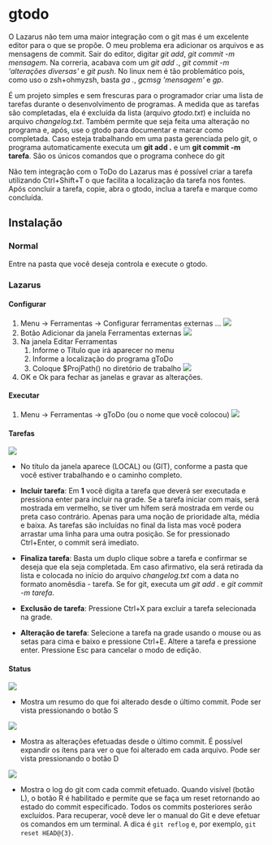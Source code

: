 # gtodo

O Lazarus não tem uma maior integração com o git mas é um excelente editor para o que se propõe. O meu problema era adicionar os arquivos e as mensagens de commit. Sair do editor, digitar *git add*, *git commit -m mensagem*. Na correria, acabava com um *git add .*, *git commit -m 'alterações diversas'* e *git push*. No linux nem é tão problemático pois, como uso o zsh+ohmyzsh, basta *ga .*, *gcmsg 'mensagem'* e *gp*. 

É um projeto simples e sem frescuras para o programador criar uma lista de tarefas durante o desenvolvimento de programas. A medida que as tarefas são completadas, ela é excluída da lista (arquivo *gtodo.txt*) e incluída no arquivo *changelog.txt*. Também permite que seja feita uma alteração no programa e, após, use o gtodo para documentar e marcar como completada. Caso esteja trabalhando em uma pasta gerenciada pelo git, o programa automaticamente executa um **git add .** e um **git commit -m tarefa**. São os únicos comandos que o programa conhece do git

Não tem integração com o ToDo do Lazarus mas é possível criar a tarefa utilizando  Ctrl+Shift+T o que facilita a localização da tarefa nos fontes. Após concluir a tarefa, copie, abra o gtodo, inclua a tarefa e marque como concluída.

## Instalação

### Normal

Entre na pasta que você deseja controla e execute o gtodo.

### Lazarus

#### Configurar

1. Menu -> Ferramentas -> Configurar ferramentas externas ...
   ![](images/mnuferramentaexterna.png)
2. Botão Adicionar da janela Ferramentas externas
   ![](images/dlgferramentaexterna.png)
3. Na janela Editar Ferramentas
   1. Informe o Título que irá aparecer no menu
   2. Informe a localização do programa gToDo
   3. Coloque $ProjPath() no diretório de trabalho
      ![](images/editarferramenta.png)
4. OK e Ok para fechar as janelas e gravar as alterações.

#### Executar

1. Menu -> Ferramentas -> gToDo (ou o nome que você colocou)
   ![](images/mnuexecutargtodo.png)

#### Tarefas

![](images/gtodo.png)

- No título da janela aparece (LOCAL) ou (GIT), conforme a pasta que você estiver trabalhando e o caminho completo.

- **Incluir tarefa**: Em **1** você digita a tarefa que deverá ser executada e pressiona enter para incluir na grade. Se a tarefa iniciar com mais, será mostrada em vermelho, se tiver um hífem será mostrada em verde ou preta caso contrário. Apenas para uma noção de prioridade alta, média e baixa. As tarefas são incluídas no final da lista mas você podera arrastar uma linha para uma outra posição. Se for pressionado Ctrl+Enter, o commit será imediato.

- **Finaliza tarefa**: Basta um duplo clique sobre a tarefa e confirmar se deseja que ela seja completada. Em caso afirmativo, ela será retirada da lista e colocada no início do arquivo *changelog.txt* com a data no formato anomêsdia - tarefa. Se for git, executa um *git add .* e *git commit -m tarefa*.

- **Exclusão de tarefa**: Pressione Ctrl+X para excluir a tarefa selecionada na grade.

- **Alteração de tarefa**: Selecione a tarefa na grade usando o mouse ou as setas para cima e baixo e pressione Ctrl+E. Altere a tarefa e pressione enter. Pressione Esc para cancelar o modo de edição.

#### Status

![](images/gtodo-s.png)

- Mostra um resumo do que foi alterado desde o último commit. Pode ser vista pressionando o botão S

![](images/gtodo-d.png)

- Mostra as alterações efetuadas desde o último commit. É possível expandir os ítens para ver o que foi alterado em cada arquivo. Pode ser vista pressionando o botão D

![](images/gtodo-l.png)

- Mostra o log do git com cada commit efetuado. Quando visível (botão L), o botão R é habilitado e permite que se faça um reset retornando ao estado do commit especificado. Todos os commits posteriores serão excluídos. Para recuperar, você deve ler o manual do Git e deve efetuar os comandos em um terminal. A dica é `git reflog` e, por exemplo, `git reset HEAD@{3}`.
